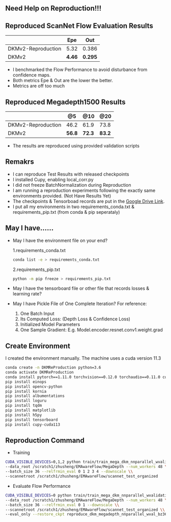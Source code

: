 ## Need Help on Reproduction!!!

## Reproduced ScanNet Flow Evaluation Results
|       | Epe    | Out  |
|-------|-------|------|
| DKMv2-Reproduction | 5.32  | 0.386 |
| DKMv2 | **4.46**  | **0.295** |
* I benchmarked the Flow Performance to avoid disturbance from confidence maps. 
* Both metrics Epe & Out are the lower the better.
* Metrics are off too much


## Reproduced Megadepth1500 Results
|       | @5    | @10  | @20  |
|-------|-------|------|------|
| DKMv2-Reproduction| 46.2  | 61.9 | 73.8 |
| DKMv2 | **56.8**  | **72.3** | **83.2** |
* The results are reproduced using provided validation scripts
## Remakrs
* I can reproduce Test Results with released checkpoints
* I installed Cupy, enabling local_corr.py
* I did not freeze BatchNormalization during Reproduction
* I am running a reproduction experiments following the exactly same environments provided. (Not Have Results Yet)
* The checkpoints & Tensorboad records are put in the [Google Drive Link](https://drive.google.com/drive/folders/1Aqdmzaw7iLg884zpzDbZiajfnPZJwvZA?usp=sharing).
* I put all my environments in two requirements_conda.txt & requirements_pip.txt (from conda & pip seperataly)

## May I have......
* May I have the environment file on your end?

    1.requirements_conda.txt
    ``` bash
    conda list -e > requirements_conda.txt
    ```
    2.requirements_pip.txt    
    ``` bash
    python -m pip freeze > requirements_pip.txt
    ```
 
* May I have the tensorboard file or other file that records losses & learning rate?
* May I have Pickle File of One Complete Iteration? For reference:
    1. One Batch Input
    2. Its Computed Loss: (Depth Loss & Confidence Loss) 
    3. Initialized Model Parameters
    4. One Sample Gradient: E.g. Model.encoder.resnet.conv1.weight.grad

## Create Environment
I created the environment manually. The machine uses a cuda version 11.3
``` bash
conda create -n DKMReProduction python=3.6
conda activate DKMReProduction
conda install pytorch==1.11.0 torchvision==0.12.0 torchaudio==0.11.0 cudatoolkit=11.3 -c pytorch
pip install einops
pip install opencv-python
pip install kornia
pip install albumentations
pip install loguru
pip install tqdm
pip install matplotlib
pip install h5py
pip install tensorboard
pip install cupy-cuda113
```


## Reproduction Command
* Training
``` bash
CUDA_VISIBLE_DEVICES=0,1,2 python train/train_mega_dkm_nnparallel_wvalidation.py --experiment_name reproduce_dkm_megadepth_nnparallel_wval_bz36_09282022 --gpus 3 \\
--data_root /scratch1/zhusheng/EMAwareFlow/MegaDepth --num_workers 48 \\
--batch_size 36 --relfrmin_eval 0 1 2 3 4 --downscale \\
--scannetroot /scratch1/zhusheng/EMAwareFlow/scannet_test_organized
```
* Evaluate Flow Performance
``` bash
CUDA_VISIBLE_DEVICES=0 python train/train_mega_dkm_nnparallel_wvalidation.py --experiment_name reproduce_dkm_megadepth_nnparallel_wval_bz36_09282022 --gpus 1 \\
--data_root /scratch1/zhusheng/EMAwareFlow/MegaDepth --num_workers 48 \\
--batch_size 36 --relfrmin_eval 0 1 --downscale \\
--scannetroot /scratch1/zhusheng/EMAwareFlow/scannet_test_organized \\
--eval_only --restore_ckpt reproduce_dkm_megadepth_nnparallel_wval_bz36_09282022/minimal_outlier_scannet.pth
```